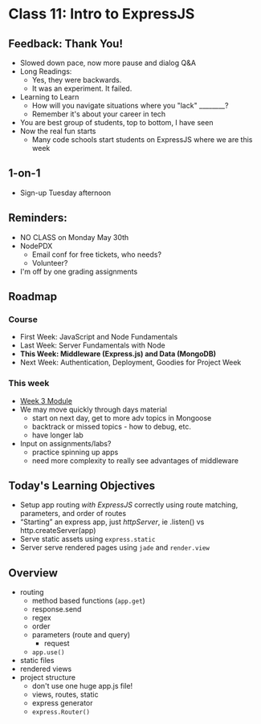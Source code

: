 # Class 11: Intro to ExpressJS

## Feedback: Thank You!

* Slowed down pace, now more pause and dialog Q&A
* Long Readings:
	* Yes, they were backwards. 
	* It was an experiment. It failed.
* Learning to Learn
	* How will you navigate situations where you "lack" ________?
	* Remember it's about your career in tech
* You are best group of students, top to bottom, I have seen
* Now the real fun starts
	* Many code schools start students on ExpressJS where we are this week

## 1-on-1
* Sign-up Tuesday afternoon

## Reminders:
* NO CLASS on Monday May 30th
* NodePDX
	* Email conf for free tickets, who needs?
	* Volunteer?
* I'm off by one grading assignments
	
## Roadmap

### Course
* First Week: JavaScript and Node Fundamentals
* Last Week: Server Fundamentals with Node
* **This Week: Middleware (Express.js) and Data (MongoDB)**
* Next Week: Authentication, Deployment, Goodies for Project Week

### This week
* [Week 3 Module](https://canvas.instructure.com/courses/1022347/modules)
* We may move quickly through days material
	* start on next day, get to more adv topics in Mongoose
	* backtrack or missed topics - how to debug, etc.
	* have longer lab
* Input on assignments/labs?
	* practice spinning up apps
	* need more complexity to really see advantages of middleware

## Today's Learning Objectives

* Setup app routing _with ExpressJS_ correctly using 
route matching, parameters, and order of routes
* “Starting” an express app, just _httpServer_, ie .listen() vs http.createServer(app)
* Serve static assets using `express.static`
* Server serve rendered pages using `jade` and `render.view`

## Overview

* routing
	* method based functions (`app.get`)
	* response.send
	* regex
	* order
	* parameters (route and query)
		* request
	* `app.use()`
* static files
* rendered views
* project structure
	* don't use one huge app.js file!
	* views, routes, static
	* express generator
	* `express.Router()`
